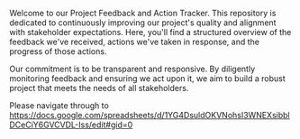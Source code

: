 Welcome to our Project Feedback and Action Tracker. This repository is dedicated to continuously improving our project's quality and alignment with stakeholder expectations. Here, you'll find a structured overview of the feedback we've received, actions we've taken in response, and the progress of those actions.

Our commitment is to be transparent and responsive. By diligently monitoring feedback and ensuring we act upon it, we aim to build a robust project that meets the needs of all stakeholders.

Please navigate through to https://docs.google.com/spreadsheets/d/1YG4DsuldOKVNohsI3WNEXsibblDCeCiY6GVCVDL-Iss/edit#gid=0